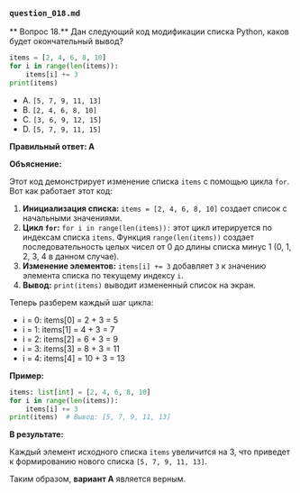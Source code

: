### `question_018.md`

** Вопрос 18.** Дан следующий код модификации списка Python, каков будет окончательный вывод?

```python
items = [2, 4, 6, 8, 10]
for i in range(len(items)):
    items[i] += 3
print(items)
```

- A.  `[5, 7, 9, 11, 13]`
- B.  `[2, 4, 6, 8, 10]`
- C.  `[3, 6, 9, 12, 15]`
- D.  `[5, 7, 9, 11, 15]`

**Правильный ответ: A**

**Объяснение:**

Этот код демонстрирует изменение списка `items` с помощью цикла `for`.  Вот как работает этот код:

1.  **Инициализация списка:**  `items = [2, 4, 6, 8, 10]` создает список с начальными значениями.
2.  **Цикл `for`:**  `for i in range(len(items)):` этот цикл итерируется по индексам списка `items`. Функция `range(len(items))` создает последовательность целых чисел от 0 до длины списка минус 1 (0, 1, 2, 3, 4 в данном случае).
3.  **Изменение элементов:** `items[i] += 3`  добавляет `3` к значению элемента списка по текущему индексу `i`.
4.  **Вывод:**  `print(items)` выводит измененный список на экран.

Теперь разберем каждый шаг цикла:
* i = 0: items[0] = 2 + 3 = 5
* i = 1: items[1] = 4 + 3 = 7
* i = 2: items[2] = 6 + 3 = 9
* i = 3: items[3] = 8 + 3 = 11
* i = 4: items[4] = 10 + 3 = 13

**Пример:**

```python
items: list[int] = [2, 4, 6, 8, 10]
for i in range(len(items)):
    items[i] += 3
print(items)  # Вывод: [5, 7, 9, 11, 13]
```

**В результате:**

Каждый элемент исходного списка `items` увеличится на 3, что приведет к формированию нового списка `[5, 7, 9, 11, 13]`.

Таким образом, **вариант A** является верным.
